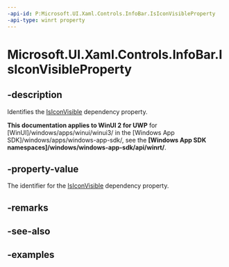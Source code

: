 ```yaml
---
-api-id: P:Microsoft.UI.Xaml.Controls.InfoBar.IsIconVisibleProperty
-api-type: winrt property
---
```


# Microsoft.UI.Xaml.Controls.InfoBar.IsIconVisibleProperty

<!--
public static Windows.UI.Xaml.DependencyProperty IsIconVisibleProperty { get; }
-->


## -description
Identifies the [IsIconVisible](infobar_isiconvisible.md) dependency property.

**This documentation applies to WinUI 2 for UWP** for [WinUI]/windows/apps/winui/winui3/ in the [Windows App SDK]/windows/apps/windows-app-sdk/, see the **[Windows App SDK namespaces]/windows/windows-app-sdk/api/winrt/**.

## -property-value
The identifier for the [IsIconVisible](infobar_isiconvisible.md) dependency property.

## -remarks

## -see-also

## -examples


